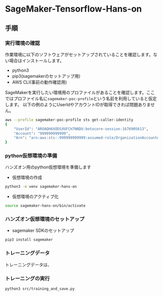 # SageMaker-Tensorflow-Hans-on




## 手順
### 実行環境の確認
作業環境に以下のソフトウェアがセットアップされていることを確認します。ない場合はインストールします。
- python3
- pip3(sagemakerのセットアップ用)
- AWS CLI(事前の動作確認用)

SageMakerを実行したい環境用のプロファイルがあることを確認します。ここではプロファイル名に`sagemaker-poc-profile`という名前を利用していると仮定します。
以下の例のようにUserIdやアカウントIDが取得できれば問題ありません。
```sh
aws --profile sagemaker-poc-profile sts get-caller-identity
{
    "UserId": "AROAQH6XODSXUFCH7NNDU:botocore-session-1676905613",
    "Account": "999999999999",
    "Arn": "arn:aws:sts::999999999999:assumed-role/OrganizationAccountAccessRole/botocore-session-1676905613"
}
```
### python仮想環境の準備
ハンズオン用のpython仮想環境を準備します
- 仮想環境の作成
```sh
python3 -m venv sagemaker-hans-on
```
- 仮想環境のアクティブ化
```sh
source sagemaker-hans-on/bin/activate
```
### ハンズオン仮想環境のセットアップ
- sagemaker SDKのセットアップ
```sh
pip3 install sagemaker
```











### トレーニングデータ
トレーニングデータは、


### トレーニングの実行
```sh
python3 src/training_and_save.py
```